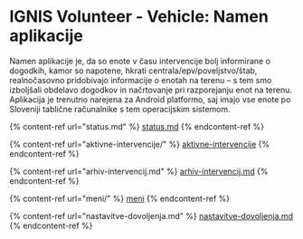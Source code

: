 # IGNIS Volunteer - Vehicle: Namen aplikacije

Namen aplikacije je, da so enote v času intervencije bolj informirane o dogodkih, kamor so napotene, hkrati centrala/epv/poveljstvo/štab, realnočasovno pridobivajo informacije o enotah na terenu – s tem smo izboljšali obdelavo dogodkov in načrtovanje pri razporejanju enot na terenu. Aplikacija je trenutno narejena za Android platformo, saj imajo vse enote po Sloveniji tablične računalnike s tem operacijskim sistemom.

{% content-ref url="status.md" %}
[status.md](status.md)
{% endcontent-ref %}

{% content-ref url="aktivne-intervencije/" %}
[aktivne-intervencije](aktivne-intervencije/)
{% endcontent-ref %}

{% content-ref url="arhiv-intervencij.md" %}
[arhiv-intervencij.md](arhiv-intervencij.md)
{% endcontent-ref %}

{% content-ref url="meni/" %}
[meni](meni/)
{% endcontent-ref %}

{% content-ref url="nastavitve-dovoljenja.md" %}
[nastavitve-dovoljenja.md](nastavitve-dovoljenja.md)
{% endcontent-ref %}
